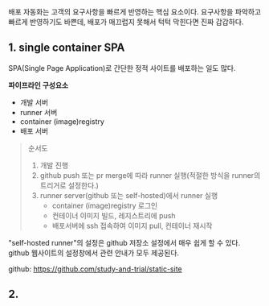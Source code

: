 배포 자동화는 고객의 요구사항을 빠르게 반영하는 핵심 요소이다. 요구사항을 파악하고 빠르게 반영하기도 바쁜데,
배포가 매끄럽지 못해서 턱턱 막힌다면 진짜 갑갑하다.

## 1. single container SPA

SPA(Single Page Application)로 간단한 정적 사이트를 배포하는 일도 많다.

**파이프라인 구성요소**
 
- 개발 서버
- runner 서버
- container (image)registry
- 배포 서버

> 순서도  
> 1. 개발 진행
> 2. github push 또는 pr merge에 따라 runner 실행(적절한 방식을 runner의 트리거로 설정한다.)
> 3. runner server(github 또는 self-hosted)에서 runner 실행
>    - container (image)registry 로그인
>    - 컨테이너 이미지 빌드, 레지스트리에 push
>    - 배포서버에 ssh 접속하여 이미지 pull, 컨테이너 재시작

"self-hosted runner"의 설정은 github 저장소 설정에서 매우 쉽게 할 수 있다. github 웹사이트의 설정창에서 관련 안내가 모두 제공된다.

github: <https://github.com/study-and-trial/static-site>

## 2. 

